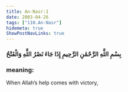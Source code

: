 ```yaml
---
title: An-Nasr:1
date: 2003-04-26
tags: ["110.An-Nasr"]
hidemeta: true 
ShowPostNavLinks: true 
---
```

### بِسْمِ اللَّهِ الرَّحْمَٰنِ الرَّحِيمِ إِذَا جَاءَ نَصْرُ اللَّهِ وَالْفَتْحُ
### meaning: 
When Allah’s help comes with victory,
